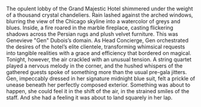 The opulent lobby of the Grand Majestic Hotel shimmered under the weight of a thousand crystal chandeliers.  Rain lashed against the arched windows, blurring the view of the Chicago skyline into a watercolor of greys and blues. Inside, a fire roared in the marble fireplace, casting flickering shadows across the Persian rugs and plush velvet furniture.  This was Genevieve "Gen" Dubois’s domain. As Head Concierge, Gen orchestrated the desires of the hotel’s elite clientele, transforming whimsical requests into tangible realities with a grace and efficiency that bordered on magical. Tonight, however, the air crackled with an unusual tension.  A string quartet played a nervous melody in the corner, and the hushed whispers of the gathered guests spoke of something more than the usual pre-gala jitters.  Gen, impeccably dressed in her signature midnight blue suit, felt a prickle of unease beneath her perfectly composed exterior.  Something was about to happen, she could feel it in the shift of the air, in the strained smiles of the staff.  And she had a feeling it was about to land squarely in her lap.
